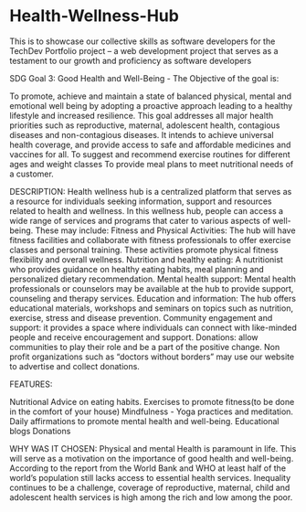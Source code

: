 # Health-Wellness-Hub
This is to showcase our collective skills as software developers for the TechDev Portfolio project – a web development project that serves as a testament to our growth and proficiency as software developers

SDG Goal 3: Good Health and Well-Being - The Objective of the goal is:

 To promote, achieve and maintain a state of balanced physical, mental and emotional well being by adopting a proactive approach leading to a healthy lifestyle and increased resilience.
This goal addresses all major health priorities such as reproductive, maternal, adolescent health, contagious diseases and non-contagious diseases. 
It intends to achieve universal health coverage, and provide access to safe and affordable medicines and vaccines for all.
 To suggest and recommend exercise routines for different ages and weight classes
To provide meal plans to meet nutritional needs of a customer.

DESCRIPTION:
Health wellness hub is a centralized platform that serves as a resource for individuals seeking information, support and resources related to health and wellness.
In this wellness hub, people can access a wide range of services and programs that cater to various aspects of well-being. These may include:
Fitness and Physical Activities: The hub will have fitness facilities and collaborate with fitness professionals to offer exercise classes and personal training. These activities promote physical fitness flexibility and overall wellness.
Nutrition and healthy eating: A nutritionist who provides guidance on healthy eating habits, meal planning and personalized dietary recommendation.
Mental health support: Mental health professionals or counselors may be available at the hub to provide support, counseling and therapy services.
Education and information: The hub offers educational materials, workshops and seminars on topics such as nutrition, exercise, stress and disease prevention.
Community engagement and support: it provides a space where individuals can connect with like-minded people and receive encouragement and support.
Donations: allow communities to play their role and be a part of the positive change. Non profit organizations such as “doctors without borders” may use our website to advertise and collect donations. 


FEATURES:

Nutritional Advice on eating habits.
Exercises to promote fitness(to be done in the comfort of your house)
Mindfulness - Yoga practices and meditation.
Daily affirmations to promote mental health and well-being.
Educational blogs
Donations

WHY WAS IT CHOSEN: Physical and mental Health is paramount in life. This will serve as a motivation on the importance of good health and well-being. According to the report from the World Bank and WHO at least half of the world’s population still lacks access to essential health services. Inequality continues to be a challenge, coverage of reproductive, maternal, child and adolescent health services is high among the rich and low among the poor.

